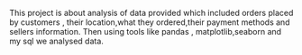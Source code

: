 This project is about analysis of data provided which included orders placed by customers , their location,what they ordered,their payment methods and sellers information. Then using tools like pandas , matplotlib,seaborn and my sql we analysed data.
